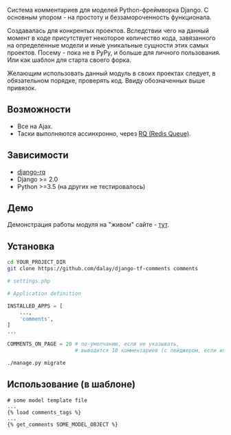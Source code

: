 Система комментариев для моделей Python-фреймворка Django. С основным упором - на простоту и беззамороченность функционала.

Создавалась для конкрентых проектов. Вследствии чего на данный момент в коде присутствует некоторое количество кода, завязанного на определенные модели и иные уникальные сущности этих самых проектов. Посему - пока не в PyPy, и больше для личного пользования. Или как шаблон для старта своего форка.

Желающим использовать данный модуль в своих проектах следует, в обязательном порядке, проверять код. Ввиду обозначенных выше привязок.

## Возможности

- Все на Ajax.
- Таски выполняются ассинхронно, через [RQ (Redis Queue)](https://python-rq.org/).

## Зависимости

- [django-rq](https://github.com/rq/django-rq)
- Django >= 2.0
- Python >=3.5 (на других не тестировалось)

## Демо

Демонстрация работы модуля на "живом" сайте - [тут](https://turfront.ru/pub-233#comments).

## Установка

```bash
cd YOUR_PROJECT_DIR
git clone https://github.com/dalay/django-tf-comments comments
```
```python
# settings.php

# Application definition

INSTALLED_APPS = [
    ...,
    'comments',
]
...

COMMENTS_ON_PAGE = 20 # по-умолчанию, если не указывать,
                      # выводится 10 комментариев (с пейджером, если их больше) 
```
```bash
./manage.py migrate
```
## Использование (в шаблоне)
```pyton
# some model template file
...
{% load comments_tags %}
...
{% get_comments SOME_MODEL_OBJECT %}
```
